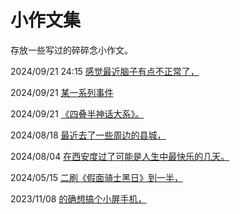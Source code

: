 小作文集
==========
存放一些写过的碎碎念小作文。

2024/09/21 24:15 [感觉最近脑子有点不正常了，](sakubun/komyusho1.md)

2024/09/21 [某一系列事件](sakubun/aruken.md)

2024/09/21 [《四叠半神话大系》。](sakubun/yojyouhan.md)

2024/08/18 [最近去了一些周边的县城，](sakubun/inaka.md)

2024/08/04 [在西安度过了可能是人生中最快乐的几天。](sakubun/hua.md)

2024/05/15 [二刷《假面骑士黑日》到一半，](sakubun/blacksun.md)

2023/11/08 [的确想搞个小屏手机，](sakubun/compact.md)